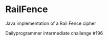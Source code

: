 # RailFence
Java implementation of a Rail Fence cipher

Dailyprogrammer intermediate challenge #196
